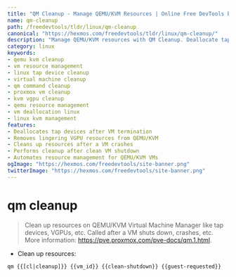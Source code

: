 ```yaml
---
title: "QM Cleanup - Manage QEMU/KVM Resources | Online Free DevTools by Hexmos"
name: qm-cleanup
path: /freedevtools/tldr/linux/qm-cleanup
canonical: "https://hexmos.com/freedevtools/tldr/linux/qm-cleanup/"
description: "Manage QEMU/KVM resources with QM Cleanup. Deallocate tap devices and clean up lingering VGPUs after VM shutdown or crashes. Free online tool, no registration required."
category: linux
keywords:
- qemu kvm cleanup
- vm resource management
- linux tap device cleanup
- virtual machine cleanup
- qm command cleanup
- proxmox vm cleanup
- kvm vgpu cleanup
- qemu resource management
- vm deallocation linux
- linux kvm management
features:
- Deallocates tap devices after VM termination
- Removes lingering VGPU resources from QEMU/KVM
- Cleans up resources after a VM crashes
- Performs cleanup after clean VM shutdown
- Automates resource management for QEMU/KVM VMs
ogImage: "https://hexmos.com/freedevtools/site-banner.png"
twitterImage: "https://hexmos.com/freedevtools/site-banner.png"
---
```


# qm cleanup

> Clean up resources on QEMU/KVM Virtual Machine Manager like tap devices, VGPUs, etc.
> Called after a VM shuts down, crashes, etc.
> More information: <https://pve.proxmox.com/pve-docs/qm.1.html>.

- Clean up resources:

`qm {{[cl|cleanup]}} {{vm_id}} {{clean-shutdown}} {{guest-requested}}`
